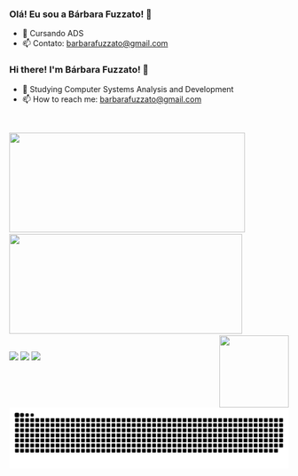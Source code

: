### Olá! Eu sou a Bárbara Fuzzato! 👋

- 🌱 Cursando ADS
- 📫 Contato: barbarafuzzato@gmail.com

### Hi there! I'm Bárbara Fuzzato! 👋

- 🌱 Studying Computer Systems Analysis and Development
- 📫 How to reach me: barbarafuzzato@gmail.com

##
<br>

<div>
  <a href="https://github.com/barbarafuzzato">
  <img height="180em" img width="425em" src="https://github-readme-stats.vercel.app/api?username=barbarafuzzato&show_icons=true&theme=material-palenight&include_all_commits=true&count_private=true"/>
  <img height="180em" img width="420em" src="https://github-readme-stats.vercel.app/api/top-langs/?username=barbarafuzzato&layout=compact&langs_count=7&theme=material-palenight"/>
<img align="right" <img height="130em" img width="125em" src="https://cdn.discordapp.com/attachments/886793340186673155/886793456964468756/ezgif.com-gif-maker.gif">
</div>
  
  ##
  
  <div> 
  <a href="https://instagram.com/barbarafuzzato" target="_blank"><img src="https://img.shields.io/badge/-Instagram-%23E4405F?style=for-the-badge&logo=instagram&logoColor=white" target="_blank"></a>
 <a href = "mailto:barbarafuzzato@gmail.com"><img src="https://img.shields.io/badge/-Gmail-%23333?style=for-the-badge&logo=gmail&logoColor=white" target="_blank"></a>
  <a href="https://www.linkedin.com/in/barbarafuzzato/" target="_blank"><img src="https://img.shields.io/badge/-LinkedIn-%230077B5?style=for-the-badge&logo=linkedin&logoColor=white" target="_blank"></a> 
  
   ![Snake animation](https://github.com/barbarafuzzato/barbarafuzzato/blob/output/github-contribution-grid-snake.svg)
    
  </div>
  
  
